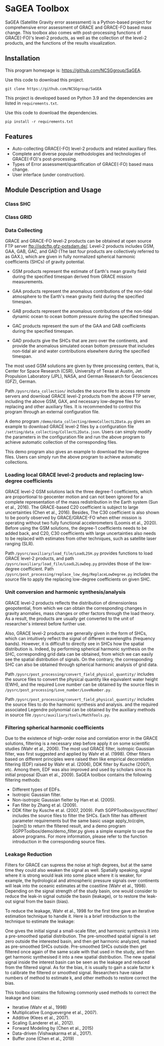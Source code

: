 # SaGEA Toolbox
SaGEA (Satellite Gravity error assessment) is a Python-based project for comprehensive error assessment of GRACE and GRACE-FO based mass change.
This toolbox also comes with post-processing functions of GRACE(-FO)'s level-2 products,
as well as the collection of the level-2 products, and the functions of the results visualization.

## Installation
This program homepage is: https://github.com/NCSGgroup/SaGEA.

Use this code to download this project.

`git clone https://github.com/NCSGgroup/SaGEA`

This project is developed based on Python 3.9 and the dependencies are listed in `requirements.txt`.

Use this code to download the dependencies.

`pip install -r requirements.txt`

## Features
- Auto-collecting GRACE(-FO) level-2 products and related auxiliary files.
- Complete and diverse popular methodologies and technologies of GRACE(-FO)'s post-processing.
- Types of Error assessment/quantification of GRACE(-FO) based mass change.
- User interface (under construction).

## Module Description and Usage

### Class SHC
 
### Class GRID

### Data Collecting
GRACE and GRACE-FO level-2 products can be obtained at open source FTP server ftp://isdcftp.gfz-potsdam.de/.
Level-2 products includes GSM, GAA, GAB, GAC, and GAD (The last four products are collectively referred to as GAX.),
which are given in fully normalized spherical harmonic coefficients (SHCs) of gravity potential.

- GSM products represent the estimate of Earth's mean gravity field during the specified timespan derived from GRACE mission measurements.

- GAA products represent the anomalous contributions of the non-tidal atmosphere to the Earth's mean gravity field during the specified timespan.

- GAB products represent the anomalous contributions of the non-tidal dynamic ocean to ocean bottom pressure during the specified timespan.

- GAC products represent the sum of the GAA and GAB coefficients during the specified timespan.

- GAD products give the SHCs that are zero over the continents, and provide the anomalous simulated ocean bottom pressure that includes non-tidal air and water contributions elsewhere during the specified timespan.

The most used GSM solutions are given by three processing centers, that is, Center for Space Research (CSR), University of Texas at Austin, Jet Propulsion Laboratory (JPL), NASA, and German Research for Geosciences (GFZ), German.

Path `/pysrc/data_collection/` includes the source file to access remote servers and download GRACE level-2 products from the above FTP server,
including the above GSM, GAX, and necessary low-degree files for replacing and other auxiliary files.
It is recommended to control this program through an external configuration file.

A demo program `/demo/data_collecting/demoCollectL2Data.py` gives an example to download GRACE level-2 files by a configuration file `/setting/data_collecting/CollectL2Data.json`.
Users can simply modify the parameters in the configuration file and run the above program to achieve automatic collection of the corresponding files.

This demo program also gives an example to download the low-degree files. Users can simply run the above program to achieve automatic collections.

### Loading local GRACE level-2 products and replacing low-degree coefficients
GRACE level-2 GSM solutions lack the three degree-1 coefficients,
which are proportional to geocenter motion and can not been ignored for a complete representation of the mass redistribution in the Earth system (Sun et al., 2016).
The GRACE-based C20 coefficient is subject to large uncertainties (Chen et al., 2016).
Besides, The C30 coefficient is also shown to be poorly observed by GRACE/GRACE-FO when either mission is operating without two fully functional accelerometers (Loomis et al., 2020).
Before using the GSM solutions,
the degree-1 coefficients needs to be added back, 
and C20, C30 coefficients with large uncertainties also needs to be replaced with estimates from other techniques, 
such as satellite laser ranging (SLR).

Path `/pysrc/auxiliary/load_file/LoadL2SH.py` provides functions to load GRACE level-2 products,
and path `/pysrc/auxiliary/load_file/LoadL2LowDeg.py` provides those of the low-degree coefficient.
Path `/pysrc/post_processing/replace_low_deg/ReplaceLowDegree.py` includes the source file to apply the replacing low-degree coefficients on given SHC.

### Unit conversion and harmonic synthesis/analysis
GRACE level-2 products reflects the distribution of dimensionless geopotential,
from which we can obtain the corresponding changes in gravity anomalies,
mass changes or other factors through the load theory.
As a result, the products are usually get converted to the unit of researcher's interest before further use.

Also, GRACE level-2 products are generally given in the form of SHCs,
which can intuitively reflect the signal of different wavelengths (frequency bands).
However, it is difficult to directly see in SHCs how the spatial distribution is.
Indeed, by performing spherical harmonic synthesis on the SHC,
corresponding grid data can be obtained,
from which we can easily see the spatial distribution of signals.
On the contrary, the corresponding SHC can also be obtained through spherical harmonic analysis of grid data.

Path `/pysrc/post_processing/convert_field_physical_quantity/` includes the source files to convert the physical quantity like equivalent water height (EWH),
and the required Love number can be obtained by the source files in `/pysrc/post_processing/Love_number/LoveNumber.py`.

Path `/pysrc/post_processing/convert_field_physical_quantity/` includes the source files to do the harmonic synthesis and analysis.
and the required associated Legendre polynomial can be obtained by the auxiliary methods in source file `/pysrc/auxiliary/tools/MathTools.py`.

### Filtering spherical harmonic coefficients
Due to the existence of high-order noise and correlation error in the GRACE solutions,
filtering is a necessary step before apply it on some scientific studies (Wahr et al., 2006).
The most usd GRACE filter, isotropic Gaussian filter, was first suggested and applied by Wahr et al. (1998).
Other filters based on different principles were raised then like empirical decorrelation filtering (EDF) raised by Wahr et al. (2006),
DDK filter by Kusche (2007), etc.
Among them, EDF was also improved and used by scholars since its initial proposal (Duan et al., 2009).
SaGEA toolbox contains the following filtering methods:

- Different types of EDFs.
- Isotropic Gaussian filter.
- Non-isotropic Gaussian fielter by Han et al. (2005).
- Fan filter by Zhang et al. (2009).
- DDK filter by Kusche et al. (2007, 2009).
Path SGPPToolbox/pysrc/filter/ includes the source files to filter the SHCs. Each filter has different parameter requirements but the same basic usage apply_to(cqlm, [sqlm]) to return the filtered result, and a demo program SGPPToolbox/demo/demo_filter.py gives a simple example to use the above programs. For more information, please refer to the function introduction in the corresponding source files.

### Leakage Reduction
Filters for GRACE can supress the noise at high degrees, but at the same time they could also weaken the signal as well. Spatially speaking, signal where it is strong would leak into some place where it is weaker, for example, the hydrological and atmospheric pressure signals over continents will leak into the oceanic estimates at the coastline (Wahr et al., 1998). Depending on the signal strength of the study basin, one would consider to reduce the leak-in signal outside the basin (leakage), or to restore the leak-out signal from the basin (bias).

To reduce the leakage, Wahr et al., 1998 for the first time gave an iterative estimation technique to handle it. Here is a brief introduction to the technique to estimate the leakage:

One gives the initial signal a small-scale filter, and harmonic synthesis it into a pre-smoothed spatial distribution.
The pre-smoothed spatial signal is set zero outside the interested basin, and then get harmonic analyzed, marked as pre-smoothed SHCs outside.
Pre-smoothed SHCs outside then get filtered once again of the same scale with that used in the study, and then get harmonic synthesised it into a new spatial distribution. The new spatial signal inside the interest basin can be seen as the leakage and reduced from the filtered signal.
As for the bias, it is usually to gain a scale factor k to calibrate the filtered or smoothed signal. Researchers have raised numbers of method to estimate k, and other methods to restore correct the bias.

This toolbox contains the following commonly used methods to correct the leakage and bias:

- Iterative (Wahr et al., 1998)
- Multiplicative (Longuevergne et al., 2007).
- Additive (Klees et al., 2007).
- Scaling (Landerer et al., 2012).
- Forward Modeling by (Chen et al., 2015)
- Data-driven (Vishwakarma et al., 2017).
- Buffer zone (Chen et al., 2019)